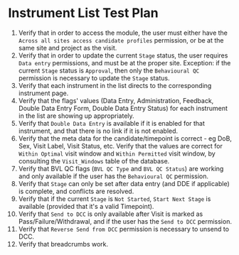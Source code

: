 # Instrument List Test Plan

1. Verify that in order to access the module, the user must either have the `Across all sites access candidate profiles` permission, or be at the same site and project as the visit.
2. Verify that in order to update the current `Stage` status, the user requires `Data entry` permissions, and must be at the proper site. Exception: if the current `Stage` status is `Approval`, then only the `Behavioural QC` permission is necessary to update the `Stage` status.
3. Verify that each instrument in the list directs to the corresponding instrument page.
4. Verify that the flags' values (Data Entry, Administration, Feedback, Double Data Entry Form, Double Data Entry Status) for each instrument in the list are showing up appropriately.
5. Verify that `Double Data Entry` is available if it is enabled for that instrument, and that there is no link if it is not enabled.
6. Verify that the meta data for the candidate/timepoint is correct - eg DoB, Sex, Visit Label, Visit Status, etc. Verify that the values are correct for `Within Optimal` visit window and `Within Permitted` visit window, by consulting the `Visit_Windows` table of the database.
7. Verify that BVL QC flags (`BVL QC Type` and `BVL QC Status`) are working and only available if the user has the `Behavioural QC` permission.
8. Verify that `Stage` can only be set after data entry (and DDE if applicable) is complete, and conflicts are resolved.
9. Verify that if the current `Stage` is `Not Started`, `Start Next Stage` is available (provided that it's a valid Timepoint).
10. Verify that `Send to DCC` is only available after Visit is marked as Pass/Failure/Withdrawal, and if the user has the `Send to DCC` permission.
11. Verify that `Reverse Send from DCC` permission is necessary to unsend to DCC.
12. Verify that breadcrumbs work.

